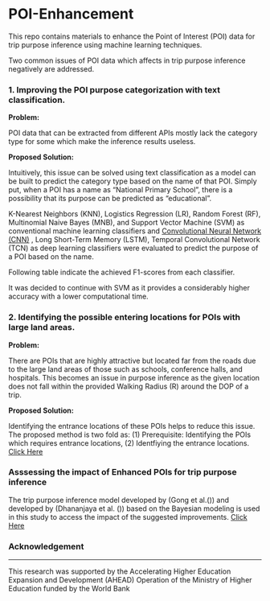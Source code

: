# POI-Enhancement

This repo contains materials to enhance the Point of Interest (POI) data for trip purpose inference using machine learning techniques. 

Two common issues of POI data which affects in trip purpose inference negatively are addressed. 

### 1. Improving the POI purpose categorization with text classification. 

<b> Problem: </b> 

POI data that can be extracted from different APIs mostly lack the category type for some which make the inference results useless.  

<b> Proposed Solution: </b> 

Intuitively, this issue can be solved using text classification as a model can be built to predict the category type based on the name of that POI. Simply put, when a POI has a name as “National Primary School”, there is a possibility that its purpose can be predicted as “educational”. 

K-Nearest Neighbors (KNN), Logistics Regression (LR), Random Forest (RF), Multinomial Naive Bayes (MNB), and Support Vector Machine (SVM) as conventional machine learning classifiers  and  [Convolutional Neural Network (CNN)](https://github.com/dineth33/POI-Enhancement/blob/main/POI_category_prediction/CNNs.ipynb)
, Long Short-Term Memory (LSTM), Temporal Convolutional Network (TCN) as deep learning classifiers were evaluated to predict the purpose of a POI based on the name. 

Following table indicate the achieved F1-scores from each classifier. 


[](https://github.com/dineth33/POI-Enhancement/blob/main/POI_category_prediction/CNNs.ipynb)



It was decided to continue with SVM as it provides a considerably higher accuracy with a lower computational time.


### 2. Identifying the possible entering locations for POIs with large land areas. 

<b> Problem: </b> 

There are POIs that are highly attractive but located far from the roads due to the large land areas of those such as schools, conference halls, and hospitals. This becomes an issue in purpose inference as the given location does not fall within the provided Walking Radius (R) around the DOP of a trip. 




<b> Proposed Solution: </b> 

Identifying the entrance locations of these POIs helps to reduce this issue. The proposed method is two fold as: (1) Prerequisite: Identifying the POIs which requires entrance locations, (2) Identfiying the entrance locations. [Click Here](#introduction-to-computer-science)








### Asssessing the impact of Enhanced POIs for trip purpose inference 

The trip purpose inference model developed by  (Gong et al.())  and developed by (Dhananjaya et al. ())  based on the Bayesian modeling is used in this study to access the impact of the suggested improvements. [Click Here](#introduction-to-computer-science)




### Acknowledgement 
<hr> 
This research was supported by the Accelerating Higher Education Expansion and Development (AHEAD) Operation of the Ministry of Higher
Education funded by the World Bank
